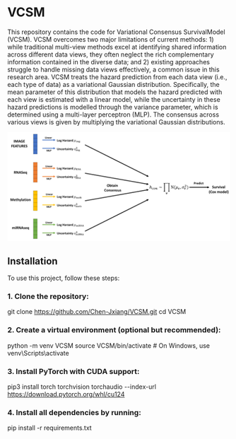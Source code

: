 # VCSM
This repository contains the code for Variational Consensus SurvivalModel (VCSM). VCSM overcomes two major limitations of current
methods: 1) while traditional multi-view methods excel at identifying shared information across different data views, they often neglect the rich complementary information contained in the diverse data; and 2) existing approaches struggle to handle missing data views effectively,
a common issue in this research area. VCSM treats the hazard prediction from each data view (i.e., each type of data) as a variational Gaussian distribution. Specifically, the mean parameter of this distribution that models the hazard predicted with each view is estimated with a linear model, while the uncertainty in these hazard predictions is modelled through the variance parameter, which is determined using a multi-layer perceptron (MLP). The consensus across various views is given by multiplying the variational Gaussian distributions.

![The model](Figures/Model.png)

## Installation

To use this project, follow these steps:

### 1. Clone the repository:
git clone https://github.com/Chen-Jxiang/VCSM.git
cd VCSM

### 2. Create a virtual environment (optional but recommended):
python -m venv VCSM
source VCSM/bin/activate  # On Windows, use venv\Scripts\activate

### 3. Install PyTorch with CUDA support:
pip3 install torch torchvision torchaudio --index-url https://download.pytorch.org/whl/cu124

### 4. Install all dependencies by running:
pip install -r requirements.txt